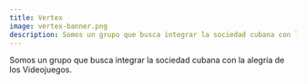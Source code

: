 ```yaml
---
title: Vertex
image: vertex-banner.png
description: Somos un grupo que busca integrar la sociedad cubana con la alegría de los Videojuegos.
---
```


Somos un grupo que busca integrar la sociedad cubana con la alegría de los Videojuegos.